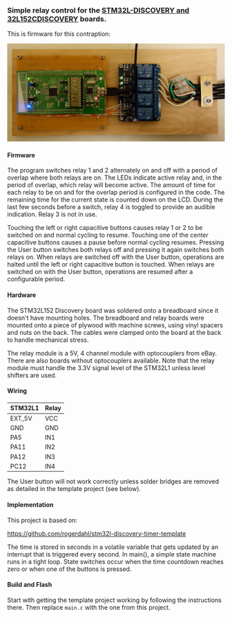 ### Simple relay control for the [STM32L-DISCOVERY and 32L152CDISCOVERY](http://www.st.com/web/catalog/tools/FM116/SC959/SS1532/PF250990?sc=internet/evalboard/product/250990.jsp) boards.

This is firmware for this contraption:

![](https://github.com/rogerdahl/stm32l1-relay-timer/blob/master/relay-timer.jpg)

#### Firmware

The program switches relay 1 and 2 alternately on and off with a period of overlap where both relays are on. The LEDs indicate active relay and, in the period of overlap, which relay will become active. The amount of time for each relay to be on and for the overlap period is configured in the code. The remaining time for the current state is counted down on the LCD. During the last few seconds before a switch, relay 4 is toggled to provide an audible indication. Relay 3 is not in use.  

Touching the left or right capacitive buttons causes relay 1 or 2 to be switched on and normal cycling to resume. Touching one of the center capacitive buttons causes a pause before normal cycling resumes. Pressing the User button switches both relays off and pressing it again switches both relays on. When relays are switched off with the User button, operations are halted until the left or right capacitive button is touched. When relays are switched on with the User button, operations are resumed after a configurable period.

#### Hardware

The STM32L152 Discovery board was soldered onto a breadboard since it doesn't have mounting holes. The breadboard and relay boards were mounted onto a piece of plywood with machine screws, using vinyl spacers and nuts on the back. The cables were clamped onto the board at the back to handle mechanical stress.

The relay module is a 5V, 4 channel module with optocouplers from eBay. There are also boards without optocouplers available. Note that the relay module must handle the 3.3V signal level of the STM32L1 unless level shifters are used.

#### Wiring

| STM32L1 | Relay |
|:--------|:------|
| EXT_5V  | VCC   |
| GND     | GND   |
| PA5     | IN1   |
| PA11    | IN2   |
| PA12    | IN3   |
| PC12    | IN4   |

The User button will not work correctly unless solder bridges are removed as detailed in the template project (see below).

#### Implementation

This project is based on:

https://github.com/rogerdahl/stm32l-discovery-timer-template

The time is stored in seconds in a volatile variable that gets updated by an interrupt that is triggered every second. In main(), a simple state machine runs in a tight loop. State switches occur when the time countdown reaches zero or when one of the buttons is pressed.

#### Build and Flash

Start with getting the template project working by following the instructions there. Then replace `main.c` with the one from this project.
